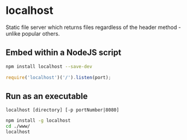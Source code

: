 # localhost

Static file server which returns files regardless of the header method - unlike popular others.


## Embed within a NodeJS script
```bash
npm install localhost --save-dev
```
```javascript
require('localhost')('/').listen(port);
```

## Run as an executable
`localhost [directory] [-p portNumber|8080]`

```bash
npm install -g localhost
cd ./www/
localhost
```
